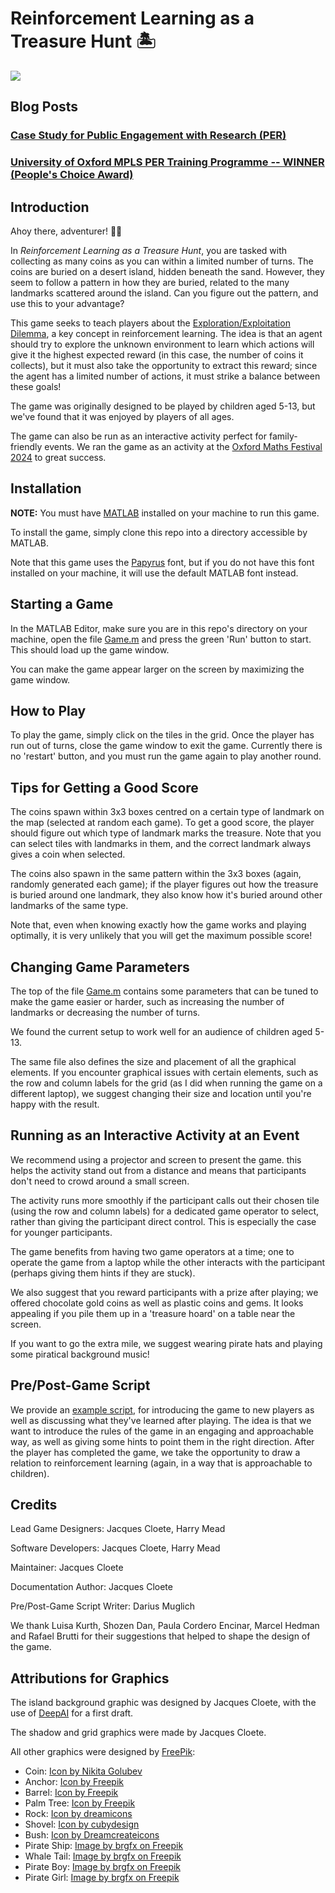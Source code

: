 
# Reinforcement Learning as a Treasure Hunt 🏝️

![](resources/example.gif)

## Blog Posts

### [Case Study for Public Engagement with Research (PER)](https://tinyurl.com/rl-treasure-hunt)

### [University of Oxford MPLS PER Training Programme -- WINNER (People's Choice Award)](https://www.mpls.ox.ac.uk/public-engagement/latest/celebrating-the-success-of-the-dphil-public-engagement-with-research-training-programme)

## Introduction

Ahoy there, adventurer! 🏴‍☠️

In *Reinforcement Learning as a Treasure Hunt*, you are tasked with collecting as many coins as you can within a limited number of turns. The coins are buried on a desert island, hidden beneath the sand. However, they seem to follow a pattern in how they are buried, related to the many landmarks scattered around the island. Can you figure out the pattern, and use this to your advantage?

This game seeks to teach players about the [Exploration/Exploitation Dilemma](https://en.wikipedia.org/wiki/Exploration-exploitation_dilemma), a key concept in reinforcement learning. The idea is that an agent should try to explore the unknown environment to learn which actions will give it the highest expected reward (in this case, the number of coins it collects), but it must also take the opportunity to extract this reward; since the agent has a limited number of actions, it must strike a balance between these goals!

The game was originally designed to be played by children aged 5-13, but we've found that it was enjoyed by players of all ages.

The game can also be run as an interactive activity perfect for family-friendly events. We ran the game as an activity at the [Oxford Maths Festival 2024](https://mathsfest.web.ox.ac.uk/home) to great success.

## Installation

**NOTE:** You must have [MATLAB](https://uk.mathworks.com/products/matlab.html) installed on your machine to run this game.

To install the game, simply clone this repo into a directory accessible by MATLAB.

Note that this game uses the [Papyrus](https://en.wikipedia.org/wiki/Papyrus_(typeface)) font, but if you do not have this font installed on your machine, it will use the default MATLAB font instead.

## Starting a Game

In the MATLAB Editor, make sure you are in this repo's directory on your machine, open the file [Game.m](Game.m) and press the green 'Run' button to start. This should load up the game window.

You can make the game appear larger on the screen by maximizing the game window.

## How to Play

To play the game, simply click on the tiles in the grid. Once the player has run out of turns, close the game window to exit the game. Currently there is no 'restart' button, and you must run the game again to play another round.

## Tips for Getting a Good Score

The coins spawn within 3x3 boxes centred on a certain type of landmark on the map (selected at random each game). To get a good score, the player should figure out which type of landmark marks the treasure. Note that you can select tiles with landmarks in them, and the correct landmark always gives a coin when selected.

The coins also spawn in the same pattern within the 3x3 boxes (again, randomly generated each game); if the player figures out how the treasure is buried around one landmark, they also know how it's buried around other landmarks of the same type.

Note that, even when knowing exactly how the game works and playing optimally, it is very unlikely that you will get the maximum possible score!

## Changing Game Parameters

The top of the file [Game.m](Game.m) contains some parameters that can be tuned to make the game easier or harder, such as increasing the number of landmarks or decreasing the number of turns.

We found the current setup to work well for an audience of children aged 5-13.

The same file also defines the size and placement of all the graphical elements. If you encounter graphical issues with certain elements, such as the row and column labels for the grid (as I did when running the game on a different laptop), we suggest changing their size and location until you're happy with the result.

## Running as an Interactive Activity at an Event

We recommend using a projector and screen to present the game. this helps the activity stand out from a distance and means that participants don't need to crowd around a small screen.

The activity runs more smoothly if the participant calls out their chosen tile (using the row and column labels) for a dedicated game operator to select, rather than giving the participant direct control. This is especially the case for younger participants.

The game benefits from having two game operators at a time; one to operate the game from a laptop while the other interacts with the participant (perhaps giving them hints if they are stuck).

We also suggest that you reward participants with a prize after playing; we offered chocolate gold coins as well as plastic coins and gems. It looks appealing if you pile them up in a 'treasure hoard' on a table near the screen.

If you want to go the extra mile, we suggest wearing pirate hats and playing some piratical background music!

## Pre/Post-Game Script

We provide an [example script](Script.md), for introducing the game to new players as well as discussing what they've learned after playing. The idea is that we want to introduce the rules of the game in an engaging and approachable way, as well as giving some hints to point them in the right direction. After the player has completed the game, we take the opportunity to draw a relation to reinforcement learning (again, in a way that is approachable to children).

## Credits

Lead Game Designers: Jacques Cloete, Harry Mead

Software Developers: Jacques Cloete, Harry Mead

Maintainer: Jacques Cloete

Documentation Author: Jacques Cloete

Pre/Post-Game Script Writer: Darius Muglich

We thank Luisa Kurth, Shozen Dan, Paula Cordero Encinar, Marcel Hedman and Rafael Brutti for their suggestions that helped to shape the design of the game.

## Attributions for Graphics

The island background graphic was designed by Jacques Cloete, with the use of <a href="https://deepai.org/">DeepAI</a> for a first draft.

The shadow and grid graphics were made by Jacques Cloete.

All other graphics were designed by [FreePik](https://www.freepik.com/):
- Coin: <a href="https://www.freepik.com/icon/coin_1428267#fromView=search&page=1&position=33&uuid=d8e35e39-c38b-4d3b-a257-344846315b96">Icon by Nikita Golubev</a>
- Anchor: <a href="https://www.freepik.com/icon/anchor_1044565#fromView=search&page=1&position=47&uuid=ba67422a-3a99-4198-8ee7-87f41acf09c9">Icon by Freepik</a>
- Barrel: <a href="https://www.freepik.com/icon/barrel_8583563#fromView=search&page=2&position=33&uuid=17dae03a-a9bd-49d0-88b5-d0375ffbce29">Icon by Freepik</a>
- Palm Tree: <a href="https://www.freepik.com/icon/palm-tree_2918760#fromView=search&page=3&position=16&uuid=ff8c8baf-58a6-4bab-ba02-b89b6890078c">Icon by Freepik</a>
- Rock: <a href="https://www.freepik.com/icon/nature_14923031#fromView=search&page=2&position=8&uuid=858e30b5-b4ff-4daf-86ff-48d1d3555df2">Icon by dreamicons</a>
- Shovel: <a href="https://www.freepik.com/icon/shovel_914148#fromView=search&page=4&position=59&uuid=49e1a739-af1c-4396-8df1-a64de96e0cf3">Icon by cubydesign</a>
- Bush: <a href="https://www.freepik.com/icon/bush_7053612#fromView=search&page=1&position=32&uuid=87f2188e-3928-402e-b19b-ee11dcd53dc5">Icon by Dreamcreateicons</a>
- Pirate Ship: <a href="https://www.freepik.com/free-vector/isolated-cartoon-illustration-wooden-ship_73411831.htm#fromView=search&page=4&position=38&uuid=2d125f62-0b0b-458a-beef-7a92f35867fa">Image by brgfx on Freepik</a>
- Whale Tail: <a href="https://www.freepik.com/free-vector/tail-whale-water_30770243.htm#fromView=search&page=8&position=23&uuid=443bf472-6729-4ca5-8990-e51ef58c73f0">Image by brgfx on Freepik</a>
- Pirate Boy: <a href="https://www.freepik.com/free-vector/cartoon-pirate-boy-costume_198559803.htm#fromView=search&page=1&position=52&uuid=443bf472-6729-4ca5-8990-e51ef58c73f0">Image by brgfx on Freepik</a>
- Pirate Girl: <a href="https://www.freepik.com/free-vector/cute-cartoon-pirate-girl-illustration_198556691.htm#fromView=search&page=1&position=8&uuid=1068e8cd-665b-479b-80ad-d06e4a479b30">Image by brgfx on Freepik</a>
